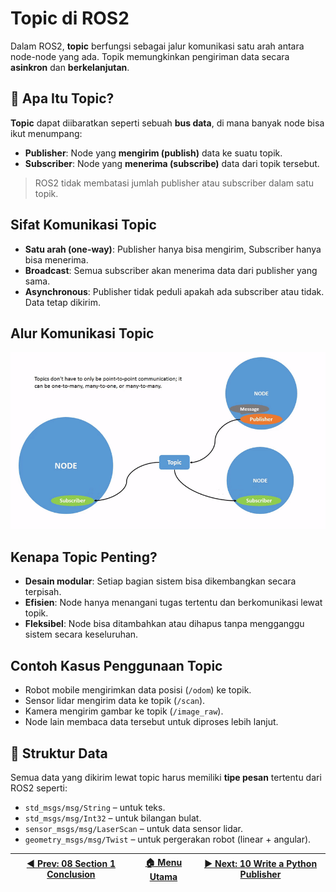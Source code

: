 # Topic di ROS2

Dalam ROS2, **topic** berfungsi sebagai jalur komunikasi satu arah antara node-node yang ada. Topik memungkinkan pengiriman data secara **asinkron** dan **berkelanjutan**.

## 📡 Apa Itu Topic?

**Topic** dapat diibaratkan seperti sebuah **bus data**, di mana banyak node bisa ikut menumpang:

- **Publisher**: Node yang **mengirim (publish)** data ke suatu topik.
- **Subscriber**: Node yang **menerima (subscribe)** data dari topik tersebut.

> ROS2 tidak membatasi jumlah publisher atau subscriber dalam satu topik.

## Sifat Komunikasi Topic

- **Satu arah (one-way)**: Publisher hanya bisa mengirim, Subscriber hanya bisa menerima.
- **Broadcast**: Semua subscriber akan menerima data dari publisher yang sama.
- **Asynchronous**: Publisher tidak peduli apakah ada subscriber atau tidak. Data tetap dikirim.

## Alur Komunikasi Topic

![Topic](/assets/topic.gif)

## Kenapa Topic Penting?

- **Desain modular**: Setiap bagian sistem bisa dikembangkan secara terpisah.
- **Efisien**: Node hanya menangani tugas tertentu dan berkomunikasi lewat topik.
- **Fleksibel**: Node bisa ditambahkan atau dihapus tanpa mengganggu sistem secara keseluruhan.


## Contoh Kasus Penggunaan Topic

- Robot mobile mengirimkan data posisi (`/odom`) ke topik.
- Sensor lidar mengirim data ke topik (`/scan`).
- Kamera mengirim gambar ke topik (`/image_raw`).
- Node lain membaca data tersebut untuk diproses lebih lanjut.

## 📁 Struktur Data

Semua data yang dikirim lewat topic harus memiliki **tipe pesan** tertentu dari ROS2 seperti:

- `std_msgs/msg/String` – untuk teks.
- `std_msgs/msg/Int32` – untuk bilangan bulat.
- `sensor_msgs/msg/LaserScan` – untuk data sensor lidar.
- `geometry_msgs/msg/Twist` – untuk pergerakan robot (linear + angular).

| [◀️ Prev: 08 Section 1 Conclusion](/section1_write_ros2/08_section1_conclusion/) | [🏠 Menu Utama](/) | [▶️ Next: 10 Write a Python Publisher](../10_python_publisher/) |
| ------------------------------------------------------------------------------- | ----------------- | -------------------------------------------------------------- |